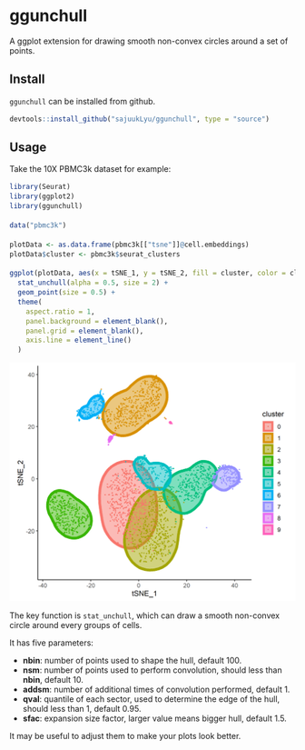 # ggunchull
A ggplot extension for drawing smooth non-convex circles around a set of points.

## Install

`ggunchull` can be installed from github.

```R
devtools::install_github("sajuukLyu/ggunchull", type = "source")
```

## Usage

Take the 10X PBMC3k dataset for example:

```R
library(Seurat)
library(ggplot2)
library(ggunchull)

data("pbmc3k")

plotData <- as.data.frame(pbmc3k[["tsne"]]@cell.embeddings)
plotData$cluster <- pbmc3k$seurat_clusters

ggplot(plotData, aes(x = tSNE_1, y = tSNE_2, fill = cluster, color = cluster)) +
  stat_unchull(alpha = 0.5, size = 2) +
  geom_point(size = 0.5) +
  theme(
    aspect.ratio = 1,
    panel.background = element_blank(),
    panel.grid = element_blank(),
    axis.line = element_line()
  )
```

![](plot/circleClusters.png)

The key function is `stat_unchull`, which can draw a smooth non-convex circle around every groups of cells.

It has five parameters:

- **nbin**: number of points used to shape the hull, default 100.
- **nsm**: number of points used to perform convolution, should less than **nbin**, default 10.
- **addsm**: number of additional times of convolution performed, default 1.
- **qval**: quantile of each sector, used to determine the edge of the hull, should less than 1, default 0.95.
- **sfac**: expansion size factor, larger value means bigger hull, default 1.5.

It may be useful to adjust them to make your plots look better.



